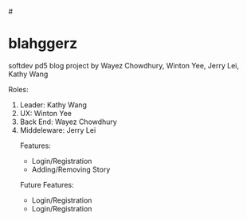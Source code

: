#<h1> blahggerz </h1>
softdev pd5 blog project
by Wayez Chowdhury, Winton Yee, Jerry Lei, Kathy Wang

Roles:<ol>
<li>Leader: Kathy Wang</li>
<li>UX: Winton Yee</li>
<li>Back End: Wayez Chowdhury</li>
<li>Middeleware: Jerry Lei</li>

Features:<ul>
<li>Login/Registration</li>
<li>Adding/Removing Story</li>
</ul>

Future Features:<ul>
<li>Login/Registration</li>
<li>Login/Registration</li>
</ul>
